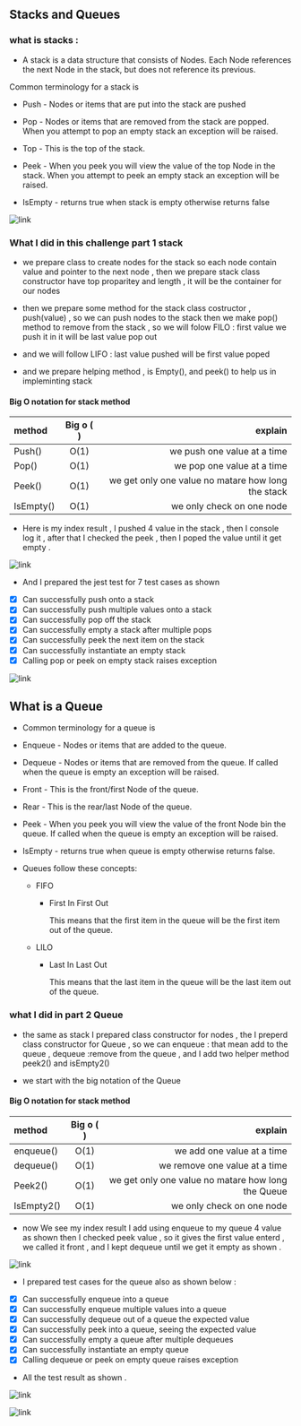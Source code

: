 ## Stacks and Queues
### what is stacks :
* A stack is a data structure that consists of Nodes. Each Node references the next Node in the stack, but does not reference its previous.

Common terminology for a stack is

* Push - Nodes or items that are put into the stack are pushed

* Pop - Nodes or items that are removed from the stack are popped. When you attempt to pop an empty stack an exception will be raised.

* Top - This is the top of the stack.

* Peek - When you peek you will view the value of the top Node in the stack. When you attempt to peek an empty stack an exception will be raised.

* IsEmpty - returns true when stack is empty otherwise returns false

![link](./image/stack-operations.gif)


### What I did in this challenge part 1 stack 

* we prepare class to create nodes for the stack so each node contain value and pointer to the next node , then we prepare stack class constructor have top proparitey and length , it will be the container for our nodes 

* then we prepare some method for the stack class costructor , push(value)  , so we can push nodes to the stack then we make pop() method to remove from the stack , so we will folow FILO : first value we push it in it will be last value pop out 
* and we will follow LIFO : last value pushed will be first value poped 
* and we prepare helping method , is Empty(), and peek() to help us in impleminting stack

#### Big O notation for stack method 

| method      | Big o (   ) | explain    |
| :---        |    :----:   |          ---: |
| Push()      | O(1)       | we push one value at a time    |
| Pop()       | O(1)        | we pop one value at a time      |
| Peek()      | O(1)        | we get only one value no matare how long the stack    |
| IsEmpty()       | O(1)        | we only check on one node     |

* Here is my index result , I pushed 4 value in the stack , then I console log it , after that I checked the peek , then I poped the value until it get empty .

![link](./image/Screenshot%20(306).png)

* And I prepared the jest test for 7 test cases as shown 
* [x] Can successfully push onto a stack
* [x] Can successfully push multiple values onto a stack
* [x] Can successfully pop off the stack
* [x] Can successfully empty a stack after multiple pops
* [x] Can successfully peek the next item on the stack
* [x] Can successfully instantiate an empty stack
* [x] Calling pop or peek on empty stack raises exception

![link](./image/Screenshot%20(307).png)

## What is a Queue
* Common terminology for a queue is

* Enqueue - Nodes or items that are added to the queue.
* Dequeue - Nodes or items that are removed from the queue. If called when the queue is empty an exception will be raised.
* Front - This is the front/first Node of the queue.
* Rear - This is the rear/last Node of the queue.
* Peek - When you peek you will view the value of the front Node bin the queue. If called when the queue is empty an exception will be raised.
* IsEmpty - returns true when queue is empty otherwise returns false.

* Queues follow these concepts:

    * FIFO
        * First In First Out

            This means that the first item in the queue will be the first item out of the queue.

    * LILO
        * Last In Last Out

            This means that the last item in the queue will be the last item out of the queue.


### what I did in part 2 Queue 

* the same as stack I prepared class constructor for nodes , the I preperd class constructor  for Queue , so we can enqueue : that mean add to the queue , dequeue :remove from the queue , and I add two helper method peek2() and isEmpty2()

 * we start with the big notation of the Queue 

#### Big O notation for stack method 

| method      | Big o (   ) | explain    |
| :---        |    :----:   |          ---: |
| enqueue()      | O(1)       | we add one value at a time    |
| dequeue()       | O(1)        | we remove one value at a time      |
| Peek2()       | O(1)        | we get only one value no matare how long the Queue   |
| IsEmpty2()       | O(1)        | we only check on one node     |


* now We see my index result I add using enqueue to my queue 4 value as shown then I checked peek value , so it gives the first value enterd , we called it front , and I kept dequeue until we get it empty as shown .

![link](./image/Screenshot%20(308).png)

* I prepared test cases for the queue also as shown below : 
* [x] Can successfully enqueue into a queue
* [x] Can successfully enqueue multiple values into a queue
* [x] Can successfully dequeue out of a queue the expected value
* [x] Can successfully peek into a queue, seeing the expected value
* [x] Can successfully empty a queue after multiple dequeues
* [x] Can successfully instantiate an empty queue
* [x] Calling dequeue or peek on empty queue raises exception

* All the test result as shown .

![link](./image/Screenshot%20(304).png)

![link](./image/Screenshot%20(309).png)